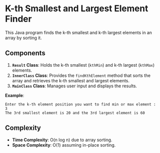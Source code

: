 # K-th Smallest and Largest Element Finder

This Java program finds the k-th smallest and k-th largest elements in an array by sorting it.

## Components

1. **`Result` Class**: Holds the k-th smallest (`kthMin`) and k-th largest (`kthMax`) elements.
2. **`InnerClass` Class**: Provides the `findKthElement` method that sorts the array and retrieves the k-th smallest and largest elements.
3. **`MainClass` Class**: Manages user input and displays the results.


**Example**:
```
Enter the k-th element position you want to find min or max element : 
3
The 3rd smallest element is 20 and the 3rd largest element is 60
```

## Complexity

- **Time Complexity**: O(n log n) due to array sorting.
- **Space Complexity**: O(1) assuming in-place sorting.

